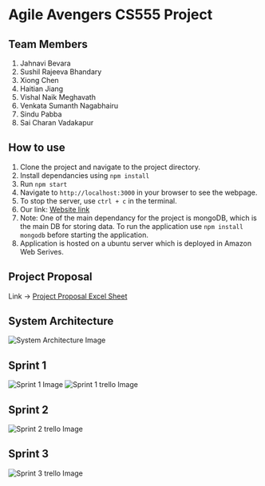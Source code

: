 
# Agile Avengers CS555 Project

## Team Members
1. Jahnavi	Bevara
2. Sushil Rajeeva Bhandary
3. Xiong Chen
4. Haitian	Jiang
5. Vishal Naik	Meghavath
6. Venkata Sumanth	Nagabhairu
7. Sindu Pabba
8. Sai Charan Vadakapur

## How to use
1. Clone the project and navigate to the project directory.
2. Install dependancies using ` npm install `
3. Run ` npm start `
4. Navigate to `http://localhost:3000` in your browser to see the webpage.
5. To stop the server, use `ctrl + c` in the terminal.
6. Our link:  [Website link](http://52.91.157.70:3000/)
7. Note: One of the main dependancy for the project is mongoDB, which is the main DB for storing data.
   To run the application use ` npm install mongodb ` before starting the application.
8. Application is hosted on a ubuntu server which is deployed in Amazon Web Serives.

## Project Proposal
Link -> [Project Proposal Excel Sheet](https://docs.google.com/spreadsheets/d/1WTULr5mwPIZrS--vExB4EJ8zMCeYlBnUp1vjwM6uck8/edit#gid=0)

## System Architecture
![System Architecture Image](https://github.com/Jahnavipb/Agile_Avengers/blob/main/static/img/SystemArchitecture.png)

## Sprint 1
![Sprint 1 Image](https://github.com/Jahnavipb/Agile_Avengers/blob/main/static/img/Sprint1.png)
![Sprint 1 trello Image](https://github.com/Jahnavipb/Agile_Avengers/blob/main/static/img/sprint1.png)

## Sprint 2
![Sprint 2 trello Image](https://github.com/Jahnavipb/Agile_Avengers/blob/main/static/img/sprint2.png)

## Sprint 3
![Sprint 3 trello Image](https://github.com/Jahnavipb/Agile_Avengers/blob/main/static/img/Sprint3.png)